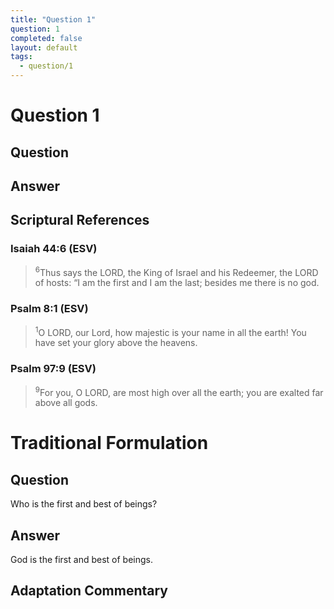 ```yaml
---
title: "Question 1"
question: 1
completed: false
layout: default
tags:
  - question/1
---
```

# Question 1

## Question


## Answer


## Scriptural References
### Isaiah 44:6 (ESV)
> <sup>6</sup>Thus says the LORD, the King of Israel and his Redeemer, the LORD of hosts: “I am the first and I am the last; besides me there is no god.

### Psalm 8:1 (ESV)
> <sup>1</sup>O LORD, our Lord, how majestic is your name in all the earth! You have set your glory above the heavens.

### Psalm 97:9 (ESV)
> <sup>9</sup>For you, O LORD, are most high over all the earth; you are exalted far above all gods.

# Traditional Formulation
## Question
Who is the first and best of beings?

## Answer
God is the first and best of beings.

## Adaptation Commentary
